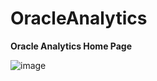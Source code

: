 # OracleAnalytics
**Oracle Analytics Home Page**

![image](https://user-images.githubusercontent.com/90479726/155081227-2d666239-2653-4e92-a251-c1b12c6e062f.png)
